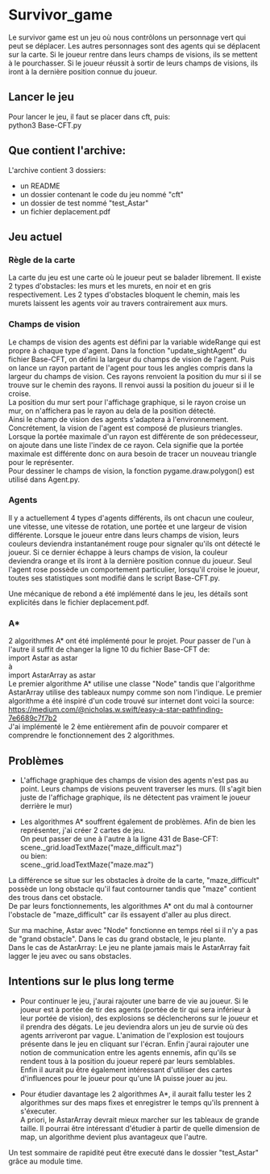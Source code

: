 # Survivor_game
Le survivor game est un jeu où nous contrôlons un personnage vert qui peut se déplacer. Les autres personnages sont des agents qui se déplacent sur la carte. Si le joueur rentre dans leurs champs de visions, ils se mettent à le pourchasser. Si le joueur réussit à sortir de leurs champs de visions, ils iront à la dernière position connue du joueur.

## Lancer le jeu
Pour lancer le jeu, il faut se placer dans cft, puis:  
python3 Base-CFT.py

## Que contient l'archive:
L'archive contient 3 dossiers:  
- un README
- un dossier contenant le code du jeu nommé "cft"
- un dossier de test nommé "test_Astar"
- un fichier deplacement.pdf

## Jeu actuel
### Règle de la carte
La carte du jeu est une carte où le joueur peut se balader librement. Il existe 2 types d'obstacles: les murs et les murets, en noir et en gris respectivement. Les 2 types d'obstacles bloquent le chemin, mais les murets laissent les agents voir au travers contrairement aux murs.

### Champs de vision
Le champs de vision des agents est défini par la variable wideRange qui est propre à chaque type d'agent. Dans la fonction "update_sightAgent" du fichier Base-CFT, on défini la largeur du champs de vision de l'agent. Puis on lance un rayon partant de l'agent pour tous les angles compris dans la largeur du champs de vision. Ces rayons renvoient la position du mur si il se trouve sur le chemin des rayons. Il renvoi aussi la position du joueur si il le croise.  
La position du mur sert pour l'affichage graphique, si le rayon croise un mur, on n'affichera pas le rayon au dela de la position détecté.  
Ainsi le champ de vision des agents s'adaptera à l'environnement. Concrétement, la vision de l'agent est composé de plusieurs triangles.
Lorsque la portée maximale d'un rayon est différente de son prédecesseur, on ajoute dans une liste l'index de ce rayon. Cela signifie que la portée maximale est différente donc on aura besoin de tracer un nouveau triangle pour le représenter.  
Pour dessiner le champs de vision, la fonction pygame.draw.polygon() est utilisé dans Agent.py.

### Agents
Il y a actuellement 4 types d'agents différents, ils ont chacun une couleur, une vitesse, une vitesse de rotation, une portée et une largeur de vision différente. Lorsque le joueur entre dans leurs champs de vision, leurs couleurs deviendra instantanément rouge pour signaler qu'ils ont détecté le joueur. Si ce dernier échappe à leurs champs de vision, la couleur deviendra orange et ils iront à la dernière position connue du joueur.
Seul l'agent rose possède un comportement particulier, lorsqu'il croise le joueur, toutes ses statistiques sont modifié dans le script Base-CFT.py.

Une mécanique de rebond a été implémenté dans le jeu, les détails sont explicités dans le fichier deplacement.pdf.



### A*
2 algorithmes A* ont été implémenté pour le projet.  Pour passer de l'un à l'autre il suffit de changer la ligne 10 du fichier Base-CFT de:  
 import Astar as astar  
 à   
 import AstarArray as astar  
 Le premier algorithme A* utilise une classe "Node" tandis que l'algorithme AstarArray utilise des tableaux numpy comme son nom l'indique. 
 Le premier algorithme a été inspiré d'un code trouvé sur internet dont voici la source:  
 https://medium.com/@nicholas.w.swift/easy-a-star-pathfinding-7e6689c7f7b2  
 J'ai implémenté le 2 ème entièrement afin de pouvoir comparer et comprendre le fonctionnement des 2 algorithmes.

## Problèmes
- L'affichage graphique des champs de vision des agents n'est pas au point. Leurs champs de visions peuvent traverser les murs. (Il s'agit bien juste de l'affichage graphique, ils ne détectent pas vraiment le joueur derrière le mur)

- Les algorithmes A* souffrent également de problèmes.
Afin de bien les représenter, j'ai créer 2 cartes de jeu.  
On peut passer de une à l'autre à la ligne 431 de Base-CFT:  
scene._grid.loadTextMaze("maze_difficult.maz")  
ou bien:  
scene._grid.loadTextMaze("maze.maz")  

La différence se situe sur les obstacles à droite de la carte, "maze_difficult" possède un long obstacle qu'il faut contourner tandis que "maze" contient des trous dans cet obstacle.  
De par leurs fonctionnements, les algorithmes A* ont du mal à contourner l'obstacle de "maze_difficult" car ils essayent d'aller au plus direct.   

Sur ma machine, Astar avec "Node" fonctionne en temps réel si il n'y a pas de "grand obstacle". Dans le cas du grand obstacle, le jeu plante.      
Dans le cas de AstarArray: Le jeu ne plante jamais mais le AstarArray fait lagger le jeu avec ou sans obstacles.  


## Intentions sur le plus long terme

- Pour continuer le jeu, j'aurai rajouter une barre de vie au joueur.
Si le joueur est à portée de tir des agents (portée de tir qui sera inférieur à leur portée de vision), des explosions se déclencherons sur le joueur et il prendra des dégats. Le jeu deviendra alors un jeu de survie où des agents arriveront par vague.
L'animation de l'explosion est toujours présente dans le jeu en cliquant sur l'écran.
Enfin j'aurai rajouter une notion de communication entre les agents ennemis, afin qu'ils se rendent tous à la position du joueur reperé par leurs semblables.  
Enfin il aurait pu être également intéressant d'utiliser des cartes d'influences pour le joueur pour qu'une IA puisse jouer au jeu.

- Pour étudier davantage les 2 algorithmes A*, il aurait fallu tester les 2 algorithmes sur des maps fixes et enregistrer le temps qu'ils prennent à s'éxecuter.  
A priori, le AstarArray devrait mieux marcher sur les tableaux de grande taille. Il pourrai être intéressant d'étudier à partir de quelle dimension de map, un algorithme devient plus avantageux que l'autre. 

Un test sommaire de rapidité peut être executé dans le dossier "test_Astar" grâce au module time. 

